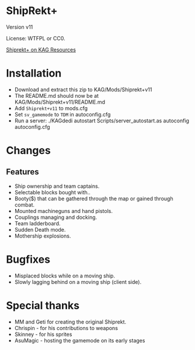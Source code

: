 # ShipRekt+

Version v11

License: WTFPL or CC0.

[Shiprekt+ on KAG Resources](https://forum.kag2d.com/resources/shiprekt-plus.234/)

# Installation

* Download and extract this zip to KAG/Mods/Shiprekt+v11
* The README.md should now be at KAG/Mods/Shiprekt+v11/README.md
* Add `Shiprekt+v11` to mods.cfg
* Set `sv_gamemode` to `TDM` in autoconfig.cfg
* Run a server: ./KAGdedi autostart Scripts/server_autostart.as autoconfig autoconfig.cfg

# Changes

## Features

* Ship ownership and team captains.
* Selectable blocks bought with..
* Booty($) that can be gathered through the map or gained through combat.
* Mounted machineguns and hand pistols.
* Couplings managing and docking.
* Team ladderboard.
* Sudden Death mode.
* Mothership explosions.

# Bugfixes

* Misplaced blocks while on a moving ship.
* Slowly lagging behind on a moving ship (client side).

# Special thanks

* MM and Geti for creating the original Shiprekt.
* Chrispin - for his contributions to weapons
* Skinney - for his sprites
* AsuMagic - hosting the gamemode on its early stages
